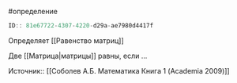 #определение

```javascript
ID:: 81e67722-4307-4220-d29a-ae7980d4417f 
```

Определяет [[Равенство матриц]]

Две [[Матрица|матрицы]] равны, если ...

Источник:: [[Соболев А.Б. Математика Книга 1 (Academia 2009)]]